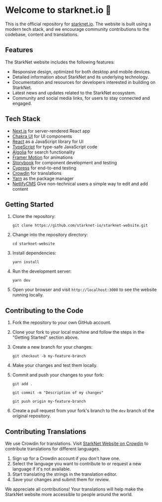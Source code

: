 # Welcome to starknet.io 👋

This is the official repository for [starknet.io](https://starknet.io). The website is built using a modern tech stack, and we encourage community contributions to the codebase, content and translations.

Features
----------
The StarkNet website includes the following features:

-   Responsive design, optimized for both desktop and mobile devices.
-   Detailed information about StarkNet and its underlying technology.
-   Documentation and resources for developers interested in building on StarkNet.
-   Latest news and updates related to the StarkNet ecosystem.
-   Community and social media links, for users to stay connected and engaged.

Tech Stack
----------

-   [Next.js](https://nextjs.org/) for server-rendered React app
-   [Chakra UI](https://chakra-ui.com/) for UI components
-   [React](https://reactjs.org/) as a JavaScript library for UI
-   [TypeScript](https://www.typescriptlang.org/) for type-safe JavaScript code
-   [Algolia](https://www.algolia.com/) for search functionality
-   [Framer Motion](https://www.framer.com/motion) for animations
-   [Storybook](https://storybook.js.org/) for component development and testing
-   [Cypress](https://www.cypress.io/) for end-to-end testing
-   [Crowdin](https://crowdin.com/) for translations
-   [Yarn](https://yarnpkg.com/) as the package manager
- [NetlifyCMS](https://www.netlifycms.org) Give non-technical users a simple way to edit and add content

Getting Started
---------------

1.  Clone the repository:


     ``` git clone https://github.com/starknet-io/starknet-website.git ```

2.  Change into the repository directory:

    ```cd starknet-website```

3.  Install dependencies:

    ```yarn install```

4.  Run the development server:

    ```yarn dev```

5.  Open your browser and visit `http://localhost:3000` to see the website running locally.


Contributing to the Code
------------------------

1.  Fork the repository to your own GitHub account.

2.  Clone your fork to your local machine and follow the steps in the "Getting Started" section above.

3.  Create a new branch for your changes:


    ```git checkout -b my-feature-branch```

4.  Make your changes and test them locally.

5.  Commit and push your changes to your fork:


    ```git add . ```

     ```git commit -m "Description of my changes" ```

     ```git push origin my-feature-branch ```

6.  Create a pull request from your fork's branch to the `dev` branch of the original repository.

Contributing Translations
-------------------------

We use Crowdin for translations. Visit [StarkNet Website on Crowdin](https://starkware.crowdin.com/starknet-web) to contribute translations for different languages.

1.  Sign up for a Crowdin account if you don't have one.
2.  Select the language you want to contribute to or request a new language if it's not available.
3.  Start translating the strings in the translation editor.
4.  Save your changes and submit them for review.

We appreciate all contributions! Your translations will help make the StarkNet website more accessible to people around the world.